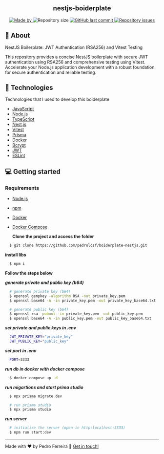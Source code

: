<h2 align="center">
  <br>
  <strong>nestjs-boiderplate</strong>
</h2>

<p align="center">
  <a href="https://www.linkedin.com/in/pedrolcsf/">
    <img alt="Made by" src="https://img.shields.io/badge/made%20by-Pedro%20Ferreira-gree">
  </a>
  
  <img alt="Repository size" src="https://img.shields.io/github/repo-size/pedrolcsf/boiderplate-nestjs">
  
  <a href="https://github.com/pedrolcsf/boiderplate-nestjs/commits/master">
    <img alt="GitHub last commit" src="https://img.shields.io/github/last-commit/pedrolcsf/boiderplate-nestjs">
  </a>
  
  <a href="https://github.com/pedrolcsf/boiderplate-nestjs/issues">
    <img alt="Repository issues" src="https://img.shields.io/github/issues/pedrolcsf/boiderplate-nestjs">
  </a>
</p>

## 📃 About

NestJS Boilerplate: JWT Authentication (RSA256) and Vitest Testing

This repository provides a concise NestJS boilerplate with secure JWT authentication using RSA256 and comprehensive testing using Vitest. Accelerate your Node.js application development with a robust foundation for secure authentication and reliable testing.

## 🚀 Technologies

Technologies that I used to develop this boiderplate

- [JavaScript]([])
- [Node.js]([https://nodejs.org/en])
- [TypeScript]([https://www.typescriptlang.org/])
- [Nest.js]([https://nestjs.com/])
- [Vitest]([https://vitest.dev/])
- [Prisma]([https://www.prisma.io/])
- [Docker]([https://www.docker.com/])
- [Bcrypt]([https://www.npmjs.com/package/bcrypt])
- [JWT]([https://jwt.io/])
- [ESLint]([https://eslint.org/])

## 💻 Getting started

### Requirements

- [Node.js](https://nodejs.org/en/)
- [npm](https://www.npmjs.com/)
- [Docker]([https://www.docker.com/])
- [Docker Compose]([https://www.docker.com/])

  **Clone the project and access the folder**

```bash
  $ git clone https://github.com/pedrolcsf/boiderplate-nestjs.git
```

**install libs**

```bash
  $ npm i
```

**Follow the steps below**

**_generate private and public key (b64)_**

```bash
  # generate private key (b64)
  $ openssl genpkey -algorithm RSA -out private_key.pem
  $ openssl base64 -A -in private_key.pem -out private_key_base64.txt

  # generate public key (b64)
  $ openssl rsa -pubout -in private_key.pem -out public_key.pem
  $ openssl base64 -A -in public_key.pem -out public_key_base64.txt
```

**_set private and public keys in .env_**

```bash
  JWT_PRIVATE_KEY="private_key"
  JWT_PUBLIC_KEY="public_key"
```

**_set port in .env_**

```bash
  PORT=3333
```

**_run db in docker with docker compose_**

```bash
  $ docker compose up -d
```

**_run migartions and start prima studio_**

```bash
  $ npx prisma migrate dev

  # run prisma studio
  $ npx prisma studio
```

**_run server_**

```bash
  # initialize the server (open in http:localhost:3333)
  $ npm run start:dev
```

---

Made with ♥ by Pedro Ferreira :wave: [Get in touch!](https://www.linkedin.com/in/pedrolcsf/)
